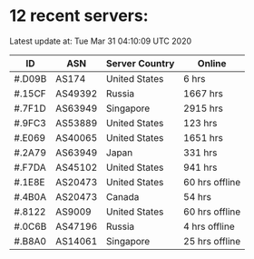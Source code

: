 # 12 recent servers:

Latest update at: Tue Mar 31 04:10:09 UTC 2020

| ID | ASN | Server Country | Online |
| -- | --- | -------------- | ------ |
| #.D09B | AS174 | United States | 6 hrs |
| #.15CF | AS49392 | Russia | 1667 hrs |
| #.7F1D | AS63949 | Singapore | 2915 hrs |
| #.9FC3 | AS53889 | United States | 123 hrs |
| #.E069 | AS40065 | United States | 1651 hrs |
| #.2A79 | AS63949 | Japan | 331 hrs |
| #.F7DA | AS45102 | United States | 941 hrs |
| #.1E8E | AS20473 | United States | 60 hrs offline |
| #.4B0A | AS20473 | Canada | 54 hrs |
| #.8122 | AS9009 | United States | 60 hrs offline |
| #.0C6B | AS47196 | Russia | 4 hrs offline |
| #.B8A0 | AS14061 | Singapore | 25 hrs offline |

